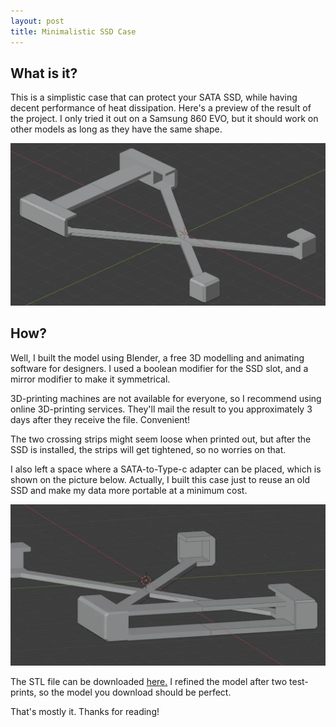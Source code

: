 ```yaml
---
layout: post
title: Minimalistic SSD Case
---
```


## What is it?
 This is a simplistic case that can protect your SATA SSD, while having decent performance of heat dissipation. Here's a preview of the result of the project. I only tried it out on a Samsung 860 EVO, but it should work on other models as long as they have the same shape.

![case-1](/picture/ssd-case-1.webp)

## How?
Well, I built the model using Blender, a free 3D modelling and animating software for designers. I used a boolean modifier for the SSD slot, and a mirror modifier to make it symmetrical.

3D-printing machines are not available for everyone, so I recommend using online 3D-printing services. They'll mail the result to you approximately 3 days after they receive the file. Convenient!

The two crossing strips might seem loose when printed out, but after the SSD is installed, the strips will get tightened, so no worries on that.

I also left a space where a SATA-to-Type-c adapter can be placed, which is shown on the picture below. Actually, I built this case just to reuse an old SSD and make my data more portable at a minimum cost.

![case-2](/picture/ssd-case-2.webp)

The STL file can be downloaded [here.](/files/ssd-case-v3.stl) I refined the model after two test-prints, so the model you download should be perfect.

That's mostly it. Thanks for reading!
